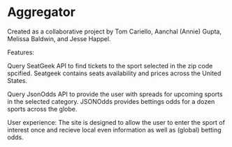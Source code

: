 # Aggregator

Created as a collaborative project by Tom Cariello, Aanchal (Annie) Gupta, Melissa Baldwin, and Jesse Happel. 

Features:

Query SeatGeek API to find tickets to the sport selected in the zip code spcified. Seatgeek contains seats availability and prices across the United States.

Query JsonOdds API to provide the user with spreads for upcoming sports in the selected category. JSONOdds provides bettings odds for a dozen sports across the globe.


User experience:
The site is designed to allow the user to enter the sport of interest once and recieve local even information as well as (global) betting odds.

